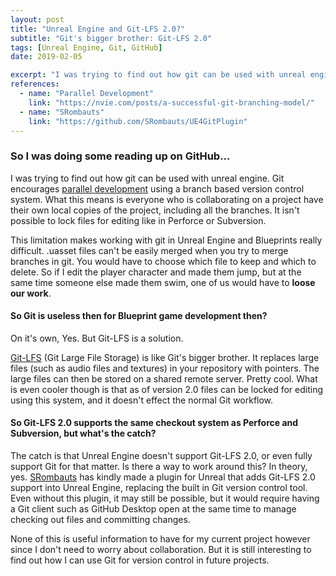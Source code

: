 ```yaml
---
layout: post
title: "Unreal Engine and Git-LFS 2.0?"
subtitle: "Git's bigger brother: Git-LFS 2.0"
tags: [Unreal Engine, Git, GitHub]
date: 2019-02-05

excerpt: "I was trying to find out how git can be used with unreal engine. Git encourages parallel development using a branch based version control system. What this means is everyone who is collaborating on a project have their own local copies of the project, including all the branches. It isn't possible to lock files for editing like in Perforce or Subversion."
references:
  - name: "Parallel Development"
    link: "https://nvie.com/posts/a-successful-git-branching-model/"
  - name: "SRombauts"
    link: "https://github.com/SRombauts/UE4GitPlugin"
---
```


### So I was doing some reading up on GitHub...

I was trying to find out how git can be used with unreal engine. Git encourages [parallel development](https://nvie.com/posts/a-successful-git-branching-model/) using a branch based version control system. What this means is everyone who is collaborating on a project have their own local copies of the project, including all the branches. It isn't possible to lock files for editing like in Perforce or Subversion.

This limitation makes working with git in Unreal Engine and Blueprints really difficult. .uasset files can't be easily merged when you try to merge branches in git. You would have to choose which file to keep and which to delete. So if I edit the player character and made them jump, but at the same time someone else made them swim, one of us would have to **loose our work**.

#### So Git is useless then for Blueprint game development then?

On it's own, Yes. But Git-LFS is a solution.

[Git-LFS](https://github.blog/2017-03-02-git-lfs-2-0-0-released/) (Git Large File Storage) is like Git's bigger brother. It replaces large files (such as audio files and textures) in your repository with pointers. The large files can then be stored on a shared remote server. Pretty cool. What is even cooler though is that as of version 2.0 files can be locked for editing using this system, and it doesn't effect the normal Git workflow.

#### So Git-LFS 2.0 supports the same checkout system as Perforce and Subversion, but what's the catch?

The catch is that Unreal Engine doesn't support Git-LFS 2.0, or even fully support Git for that matter. Is there a way to work around this? In theory, yes. [SRombauts](https://github.com/SRombauts/UE4GitPlugin) has kindly made a plugin for Unreal that adds Git-LFS 2.0 support into Unreal Engine, replacing the built in Git version control tool. Even without this plugin, it may still be possible, but it would require having a Git client such as GitHub Desktop open at the same time to manage checking out files and committing changes.

None of this is useful information to have for my current project however since I don't need to worry about collaboration. But it is still interesting to find out how I can use Git for version control in future projects.
